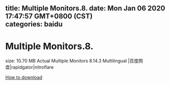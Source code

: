 
title: Multiple Monitors.8.
date: Mon Jan 06 2020 17:47:57 GMT+0800 (CST)    
categories: baidu
---

# Multiple Monitors.8.
size: 10.70 MB
 Actual Multiple Monitors 8.14.3 Multilingual |百度网盘|rapidgator|nitroflare
 

[How to download](https://bpcam.bemobtrk.com/go/2ceec3aa-1ca2-46d6-b9ff-aaa5c184517c?jno=3032)